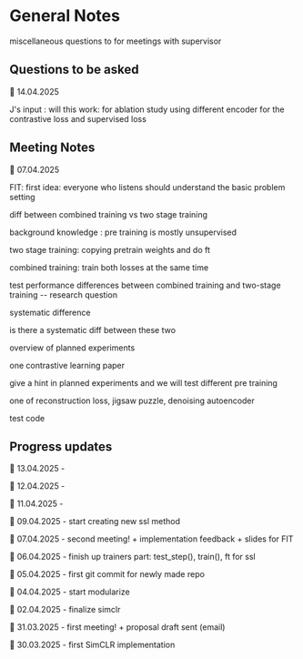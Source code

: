 # General Notes

miscellaneous questions to for meetings with supervisor 

## Questions to be asked

📅 14.04.2025

J's input : will this work: for ablation study using different encoder for the contrastive loss and supervised loss

## Meeting Notes

📅 07.04.2025 

FIT: first idea: everyone who listens should understand the basic problem setting

diff between combined training vs two stage training

background knowledge : pre training is mostly unsupervised

two stage training: copying pretrain weights and do ft

combined training: train both losses at the same time

test performance differences between combined training and two-stage training -- research question 

systematic difference

is there a systematic diff between these two

overview of planned experiments

one contrastive learning paper 

give a hint in planned experiments and we will test different pre training 

one of reconstruction loss, jigsaw puzzle, denoising autoencoder 

test code




## Progress updates

📅 13.04.2025 -

📅 12.04.2025 -

📅 11.04.2025 - 

📅 09.04.2025 - start creating new ssl method

📅 07.04.2025 - second meeting! + implementation feedback + slides for FIT

📅 06.04.2025 - finish up trainers part: test_step(), train(), ft for ssl

📅 05.04.2025 - first git commit for newly made repo

📅 04.04.2025 - start modularize

📅 02.04.2025 - finalize simclr

📅 31.03.2025 - first meeting! + proposal draft sent (email)

📅 30.03.2025 - first SimCLR implementation


